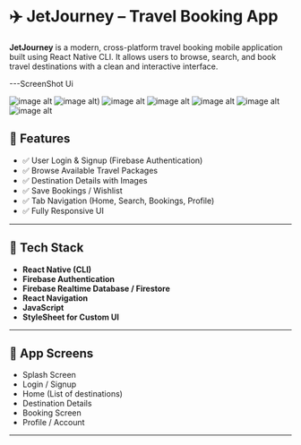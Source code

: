 # ✈️ JetJourney – Travel Booking App

**JetJourney** is a modern, cross-platform travel booking mobile application built using React Native CLI. It allows users to browse, search, and book travel destinations with a clean and interactive interface.

---ScreenShot Ui

![image alt](https://github.com/Mohsinpadhan/JetJourney-Travel-Booking-App-/blob/475a8045d10e403690e582bd708ac6dd0c4c0acd/ui1.jpg)
![image alt](https://github.com/Mohsinpadhan/JetJourney-Travel-Booking-App-/blob/bb8801fa4987fd5911a956487adf31595f76d632/ui2%20(2).jpg))
![image alt](https://github.com/Mohsinpadhan/JetJourney-Travel-Booking-App-/blob/6f97114b7ad4b5b03a3a928fefdc9b9b87c26603/ui3.jpg)
![image alt](https://github.com/Mohsinpadhan/JetJourney-Travel-Booking-App-/blob/60636772b66431395ad7849eece01a10a95e648e/login%20ui4.jpg)
![image alt](https://github.com/Mohsinpadhan/JetJourney-Travel-Booking-App-/blob/898c4d8065b243c671fadcf075f9b80cf5e6f058/HomeScreenui%205.jpg)
![image alt](https://github.com/Mohsinpadhan/JetJourney-Travel-Booking-App-/blob/3c7099263f54a25e350977750e28e30948334c00/ui6%20(2).jpg)
![image alt](https://github.com/Mohsinpadhan/JetJourney-Travel-Booking-App-/blob/5c914f8b5957be20da4c3c07a6393b97effa0b23/ui7%20(2).jpg)


## 🚀 Features

- ✅ User Login & Signup (Firebase Authentication)
- ✅ Browse Available Travel Packages
- ✅ Destination Details with Images
- ✅ Save Bookings / Wishlist
- ✅ Tab Navigation (Home, Search, Bookings, Profile)
- ✅ Fully Responsive UI

---

## 📱 Tech Stack

- **React Native (CLI)**
- **Firebase Authentication**
- **Firebase Realtime Database / Firestore**
- **React Navigation**
- **JavaScript**
- **StyleSheet for Custom UI**

---

## 🧭 App Screens

- Splash Screen  
- Login / Signup  
- Home (List of destinations)  
- Destination Details  
- Booking Screen  
- Profile / Account

---



